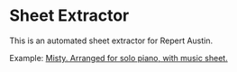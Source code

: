 # Sheet Extractor

This is an automated sheet extractor for Repert Austin.

Example: [Misty. Arranged for solo piano, with music sheet.](https://www.youtube.com/watch?v=vhRwSAbA-CQ)